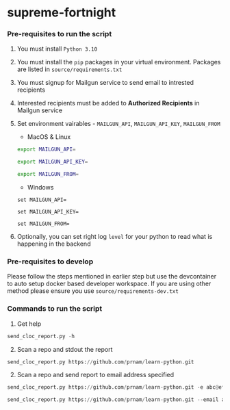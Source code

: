 # supreme-fortnight

### Pre-requisites to run the script

1. You must install `Python 3.10`
2. You must install the `pip` packages in your virtual environment. Packages are listed in `source/requirements.txt`
3. You must signup for Mailgun service to send email to intrested recipients
4. Interested recipients must be added to **Authorized Recipients** in Mailgun service
5. Set environment vairables - `MAILGUN_API`, `MAILGUN_API_KEY`, `MAILGUN_FROM`
    - MacOS & Linux
    ```zsh
    export MAILGUN_API=
    ```

    ```zsh
    export MAILGUN_API_KEY=
    ```

    ```zsh
    export MAILGUN_FROM=
    ```
    
    - Windows
    ```pwsh
    set MAILGUN_API=
    ```

    ```pwsh
    set MAILGUN_API_KEY=
    ```

    ```pwsh
    set MAILGUN_FROM=
    ```
    
6. Optionally, you can set right log `level` for your python to read what is happening in the backend

### Pre-requisites to develop

Please follow the steps mentioned in earlier step but use the devcontainer to auto setup docker based developer workspace. If you are using other method please ensure you use `source/requirements-dev.txt`

### Commands to run the script

1. Get help
```python
send_cloc_report.py -h
```

2. Scan a repo and stdout the report

```python
send_cloc_report.py https://github.com/prnam/learn-python.git
```

2. Scan a repo and send report to email address specified

```python
send_cloc_report.py https://github.com/prnam/learn-python.git -e abc@efg.com xyz@abc.in
```

```python
send_cloc_report.py https://github.com/prnam/learn-python.git --email abc@efg.com xyz@abc.in
```
